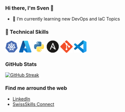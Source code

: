 ### Hi there, I'm Sven 🤚
- 🌱 I’m currently learning new DevOps and IaC Topics

### 🧰 Technical Skills
<div>
    <img src="https://raw.githubusercontent.com/devicons/devicon/master/icons/kubernetes/kubernetes-plain.svg" title="Kuberentes" width="40" height="40"/>
    <img src="https://raw.githubusercontent.com/devicons/devicon/master/icons/azure/azure-original.svg" title="Azure"  width="40" height="40"/>
    <img src="https://raw.githubusercontent.com/devicons/devicon/master/icons/python/python-original.svg" title="Python" width="40" height="40"/>
    <img src="https://raw.githubusercontent.com/devicons/devicon/master/icons/ansible/ansible-original.svg" title="Ansible" width="40" height="40"/>
    <img src="https://raw.githubusercontent.com/devicons/devicon/master/icons/git/git-original.svg" title="Git" width="40" height="40"/>
    <img src="https://raw.githubusercontent.com/devicons/devicon/master/icons/vscode/vscode-original.svg" title="VSCode" width="40" height="40"/>
</div>

### GitHub Stats
[![GitHub Streak](http://github-readme-streak-stats.herokuapp.com?user=svengerber&theme=vue&hide_border=true&date_format=j%20M%5B%20Y%5D&mode=weekly)](https://git.io/streak-stats)

### Find me arround the web
- [LinkedIn](https://www.linkedin.com/in/sven-gerber/ "LinkedIn Sven Gerber")
- [SwissSkills Connect](https://www.swiss-skills.ch/de/team-mitglied/3500/sven-gerber "Connect Sven Gerber")